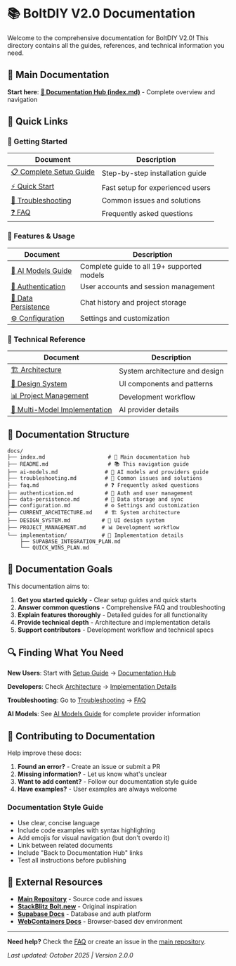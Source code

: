 # 📚 BoltDIY V2.0 Documentation

Welcome to the comprehensive documentation for BoltDIY V2.0! This directory contains all the guides, references, and technical information you need.

## 📖 Main Documentation

**Start here**: [**📄 Documentation Hub (index.md)**](./index.md) - Complete overview and navigation

## 🚀 Quick Links

### 🏁 Getting Started
| Document | Description |
|----------|-------------|
| [📋 Complete Setup Guide](../SETUP_GUIDE.md) | Step-by-step installation guide |
| [⚡ Quick Start](../README.md#-installation--setup) | Fast setup for experienced users |
| [🐛 Troubleshooting](./troubleshooting.md) | Common issues and solutions |
| [❓ FAQ](./faq.md) | Frequently asked questions |

### 🤖 Features & Usage
| Document | Description |
|----------|-------------|
| [🤖 AI Models Guide](./ai-models.md) | Complete guide to all 19+ supported models |
| [🔐 Authentication](./authentication.md) | User accounts and session management |
| [💾 Data Persistence](./data-persistence.md) | Chat history and project storage |
| [⚙️ Configuration](./configuration.md) | Settings and customization |

### 🔧 Technical Reference
| Document | Description |
|----------|-------------|
| [🏗️ Architecture](./CURRENT_ARCHITECTURE.md) | System architecture and design |
| [🎨 Design System](./DESIGN_SYSTEM.md) | UI components and patterns |
| [📊 Project Management](./PROJECT_MANAGEMENT.md) | Development workflow |
| [🔌 Multi-Model Implementation](../MULTI_MODEL_IMPLEMENTATION_SUMMARY.md) | AI provider details |

## 📁 Documentation Structure

```
docs/
├── index.md                    # 📖 Main documentation hub
├── README.md                   # 📚 This navigation guide
├── ai-models.md               # 🤖 AI models and providers guide
├── troubleshooting.md         # 🐛 Common issues and solutions
├── faq.md                     # ❓ Frequently asked questions
├── authentication.md          # 🔐 Auth and user management
├── data-persistence.md        # 💾 Data storage and sync
├── configuration.md           # ⚙️ Settings and customization
├── CURRENT_ARCHITECTURE.md    # 🏗️ System architecture
├── DESIGN_SYSTEM.md          # 🎨 UI design system
├── PROJECT_MANAGEMENT.md     # 📊 Development workflow
└── implementation/           # 🔧 Implementation details
    ├── SUPABASE_INTEGRATION_PLAN.md
    └── QUICK_WINS_PLAN.md
```

## 🎯 Documentation Goals

This documentation aims to:

1. **Get you started quickly** - Clear setup guides and quick starts
2. **Answer common questions** - Comprehensive FAQ and troubleshooting
3. **Explain features thoroughly** - Detailed guides for all functionality
4. **Provide technical depth** - Architecture and implementation details
5. **Support contributors** - Development workflow and technical specs

## 🔍 Finding What You Need

**New Users**: Start with [Setup Guide](../SETUP_GUIDE.md) → [Documentation Hub](./index.md)

**Developers**: Check [Architecture](./CURRENT_ARCHITECTURE.md) → [Implementation Details](./implementation/)

**Troubleshooting**: Go to [Troubleshooting](./troubleshooting.md) → [FAQ](./faq.md)

**AI Models**: See [AI Models Guide](./ai-models.md) for complete provider information

## 📝 Contributing to Documentation

Help improve these docs:

1. **Found an error?** - Create an issue or submit a PR
2. **Missing information?** - Let us know what's unclear
3. **Want to add content?** - Follow our documentation style guide
4. **Have examples?** - User examples are always welcome

### Documentation Style Guide

- Use clear, concise language
- Include code examples with syntax highlighting
- Add emojis for visual navigation (but don't overdo it)
- Link between related documents
- Include "Back to Documentation Hub" links
- Test all instructions before publishing

## 🔗 External Resources

- **[Main Repository](https://github.com/Stijnus/bolt-new-enhanced)** - Source code and issues
- **[StackBlitz Bolt.new](https://bolt.new)** - Original inspiration
- **[Supabase Docs](https://supabase.com/docs)** - Database and auth platform
- **[WebContainers Docs](https://webcontainers.io/guides)** - Browser-based dev environment

---

**Need help?** Check the [FAQ](./faq.md) or create an issue in the [main repository](https://github.com/Stijnus/bolt-new-enhanced/issues).

*Last updated: October 2025 | Version 2.0.0*